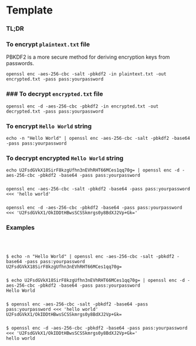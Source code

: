 # Template

### TL;DR
### To encrypt `plaintext.txt` file
PBKDF2 is a more secure method for deriving encryption keys from passwords.
```
openssl enc -aes-256-cbc -salt -pbkdf2 -in plaintext.txt -out encrypted.txt -pass pass:yourpassword
```


### ### To decrypt `encrypted.txt` file
```
openssl enc -d -aes-256-cbc -pbkdf2 -in encrypted.txt -out decrypted.txt -pass pass:yourpassword
```

### To encrypt `Hello World` string
```
echo -n "Hello World" | openssl enc -aes-256-cbc -salt -pbkdf2 -base64 -pass pass:yourpassword
```

### To decrypt encrypted `Hello World` string
```
echo U2FsdGVkX18SirF8kzgUfhn3nEVhRHT66MCes1qq70g= | openssl enc -d -aes-256-cbc -pbkdf2 -base64 -pass pass:yourpassword
```

### 
```
openssl enc -aes-256-cbc -salt -pbkdf2 -base64 -pass pass:yourpassword <<< 'hello world'
```

### 
```
openssl enc -d -aes-256-cbc -pbkdf2 -base64 -pass pass:yourpassword <<< 'U2FsdGVkX1/OkIDDtHBwsSCSSkmrgs0y8BdXJ2Vp+Gk='
```

### Examples
```

```

### 
```

```

### 
```
$ echo -n "Hello World" | openssl enc -aes-256-cbc -salt -pbkdf2 -base64 -pass pass:yourpassword
U2FsdGVkX18SirF8kzgUfhn3nEVhRHT66MCes1qq70g=
```

### 
```
$ echo U2FsdGVkX18SirF8kzgUfhn3nEVhRHT66MCes1qq70g= | openssl enc -d -aes-256-cbc -pbkdf2 -base64 -pass pass:yourpassword
Hello World
```

### 
```
$ openssl enc -aes-256-cbc -salt -pbkdf2 -base64 -pass pass:yourpassword <<< 'hello world'
U2FsdGVkX1/OkIDDtHBwsSCSSkmrgs0y8BdXJ2Vp+Gk=
```

### 
```
$ openssl enc -d -aes-256-cbc -pbkdf2 -base64 -pass pass:yourpassword <<< 'U2FsdGVkX1/OkIDDtHBwsSCSSkmrgs0y8BdXJ2Vp+Gk='
hello world
```